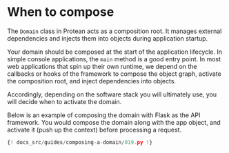 # When to compose

The `Domain` class in Protean acts as a composition root. It manages external
dependencies and injects them into objects during application startup.

Your domain should be composed at the start of the application lifecycle. In 
simple console applications, the `main` method is a good entry point. In most
web applications that spin up their own runtime, we depend on the callbacks or 
hooks of the framework to compose the object graph, activate the composition
root, and inject dependencies into objects.

Accordingly, depending on the software stack you will ultimately use, you will decide when to activate the domain.

Below is an example of composing the domain with Flask as the API framework.
You would compose the domain along with the app object, and activate it (push
up the context) before processing a request.


```python hl_lines="29 33 35 38"
{! docs_src/guides/composing-a-domain/019.py !}
```

